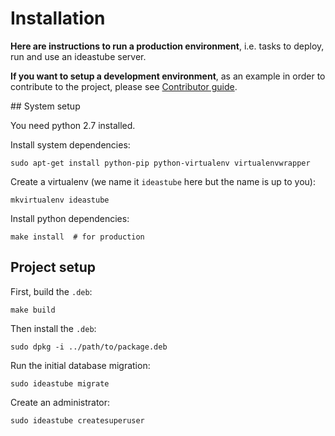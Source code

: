 # Installation

**Here are instructions to run a production environment**, i.e. tasks to
deploy, run and use an ideastube server.

**If you want to setup a development environment**, as an example in order to
contribute to the project, please see [Contributor guide](contributing.md).


## System setup

You need python 2.7 installed.

Install system dependencies:

    sudo apt-get install python-pip python-virtualenv virtualenvwrapper

Create a virtualenv (we name it `ideastube` here but the name is up to you):

    mkvirtualenv ideastube

Install python dependencies:

    make install  # for production


## Project setup

First, build the `.deb`:

    make build

Then install the `.deb`:

    sudo dpkg -i ../path/to/package.deb

Run the initial database migration:

    sudo ideastube migrate

Create an administrator:

    sudo ideastube createsuperuser

